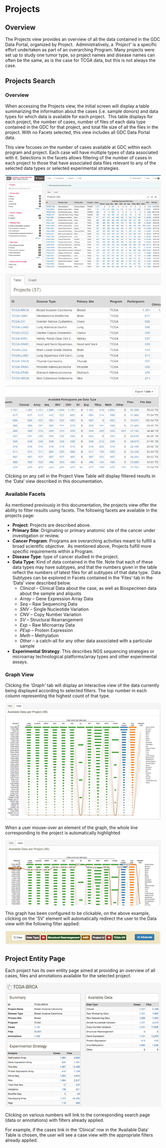 # Projects

## Overview

The Projects view provides an overview of all the data contained in the GDC Data Portal, organized by Project.  Administratively, a _'Project'_ is a specific effort undertaken as part of an overarching Program. Many projects were set up to study one tumor type, so project names and disease names can often be the same, as is the case for TCGA data, but this is not always the case.

## Projects Search

### Overview

When accessing the Projects view, the initial screen will display a table summarizing the information about the cases (i.e. sample donors) and data types for which data is available for each project.  This table displays for each project, the number of cases, number of files of each data type contained in the GDC for that project, and total file size of all the files in the project. With no Facets selected, this view includes all GDC Data Portal data.

This view focuses on the number of cases available at GDC within each program and project. Each case will have multiple types of data associated with it. Selections in the facets allows filtering of the number of cases in each project to those that have associated data files relevant to any of the selected data types or selected experimental strategies.

[![Projects View, Main Window (Table View)](images/gdc-data-portal-project-page.png)](images/gdc-data-portal-project-page.png "Click to see the full image.")

[![Projects View, Main Window Detail - Number of Cases and Disease Type for each Project](images/gdc-projects-view-main-window-detail-number-participants-and-disease-type-each-project.png)](images/gdc-projects-view-main-window-detail-number-participants-and-disease-type-each-project.png "Click to see the full image.")

[![Projects View, Main Window Detail - Number of Files for each Data Type](images/gdc-projects-view-main-window-detail-number-files-each-data-type.png)](images/gdc-projects-view-main-window-detail-number-files-each-data-type.png "Click to see the full image.")

Clicking on any cell in the Project View Table will display filtered results in the ‘Data’ view described in this documentation.

### Available Facets

As mentioned previously in this documentation, the projects view offer the ability to filter results using facets. The following facets are available in the projects page:

*   __Project__: Projects are described above.
*   __Primary Site__: Originating or primary anatomic site of the cancer under investigation or review.
*   __Cancer Program__: Programs are overarching activities meant to fulfill a broad scientific objective.  As mentioned above, Projects fulfill more specific requirements within a Program.
*   __Disease Type__: type of cancer studied in the project.
*   __Data Type__: Kind of data contained in the file. Note that each of these data types may have subtypes, and that the numbers given in the table reflect the numbers of latest files for all subtypes of that data type.  Data Subtypes can be explored in Facets contained in the ‘Files’ tab in the ‘Data’ view described below.
    *   _Clinical_ – Clinical Data about the case, as well as Biospecimen data about the sample and aliquots
    *   _Array_ – Gene Expression Array Data
    *   _Seq_ – Raw Sequencing Data
    *   _SNV_ – Single Nucleotide Variation
    *   _CNV_ – Copy Number Variation
    *   _SV_ – Structural Rearrangement
    *   _Exp_ – Raw Microarray Data
    *   _PExp_ – Protein Expression
    *   _Meth_ – Methylation
    *   _Other_ – a catch-all for any other data associated with a particular sample
*   __Experimental Strategy__: This describes NGS sequencing strategies or microarray technological platforms/array types and other experimental assays.

### Graph View

Clicking the _'Graph'_ tab will display an interactive view of the data currently being displayed according to selected filters. The top number in each column representing the highest count of that type.

[![Projects View, Main Window (Table View)](images/gdc-projects-graph.png)](images/gdc-projects-graph.png "Click to see the full image.")

When a user mouse-over an element of the graph, the whole line corresponding to the project is automatically highlighted

[![Graph Mouseover](images/gdc-table-graph-mouse-over.png)](images/gdc-table-graph-mouse-over.png "Click to see the full image.")

This graph has been configured to be clickable, on the above example, clicking on the 'SV' element will automatically redirect the user to the Data view with the following filter applied:

[![Applied Filter](images/gdc-data-portal-applied-filter.png)](images/gdc-data-portal-applied-filter.png "Click to see the full image.")

## Project Entity Page

Each project has its own entity page aimed at providing an overview of all cases, files and annotations available for the selected project.

[![Project Entity Page](images/gdc-project-entity-page.png)](images/gdc-project-entity-page.png "Click to see the full image.")

Clicking on various numbers will link to the corresponding search page (data or annotations) with filters already applied.

For example, if the cases link in the ‘Clinical’ row in the ‘Available Data’ Table is chosen, the user will see a case view with the appropriate filters already applied.
